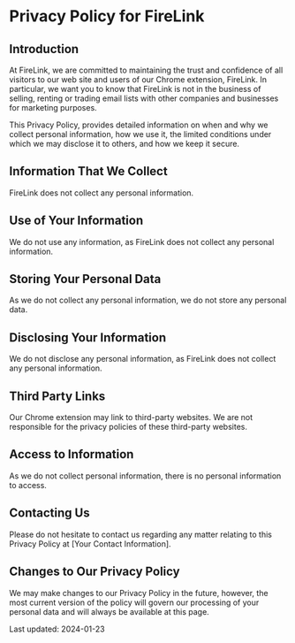 # Privacy Policy for FireLink

## Introduction

At FireLink, we are committed to maintaining the trust and confidence of all visitors to our web site and users of our Chrome extension, FireLink. In particular, we want you to know that FireLink is not in the business of selling, renting or trading email lists with other companies and businesses for marketing purposes.

This Privacy Policy, provides detailed information on when and why we collect personal information, how we use it, the limited conditions under which we may disclose it to others, and how we keep it secure.

## Information That We Collect

FireLink does not collect any personal information.

## Use of Your Information

We do not use any information, as FireLink does not collect any personal information.

## Storing Your Personal Data

As we do not collect any personal information, we do not store any personal data.

## Disclosing Your Information

We do not disclose any personal information, as FireLink does not collect any personal information.

## Third Party Links

Our Chrome extension may link to third-party websites. We are not responsible for the privacy policies of these third-party websites.

## Access to Information

As we do not collect personal information, there is no personal information to access.

## Contacting Us

Please do not hesitate to contact us regarding any matter relating to this Privacy Policy at [Your Contact Information].

## Changes to Our Privacy Policy

We may make changes to our Privacy Policy in the future, however, the most current version of the policy will govern our processing of your personal data and will always be available at this page.

Last updated: 2024-01-23
